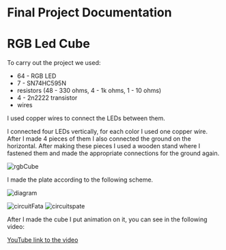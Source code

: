 # Final Project Documentation

<h1>RGB Led Cube </h1>


<p>To carry out the project we used:</p>
<ul>
  <li>64 - RGB LED</li>
  <li>7 - SN74HC595N</li>  
  <li>resistors (48 - 330 ohms, 4 - 1k ohms, 1 - 10 ohms)</li>
  <li>4 - 2n2222 transistor</li>
  <li>wires</li>
  
</ul>

<p>I used copper wires to connect the LEDs between them.</p>

<p>
I connected four LEDs vertically, for each color I used one copper wire. After I made 4 pieces of them I also connected the ground on the horizontal.
After making these pieces I used a wooden stand where I fastened them and made the appropriate connections for the ground again.</p>
  
![rgbCube](https://user-images.githubusercontent.com/57195730/75292163-57056c80-582c-11ea-97ac-ca1f38c520c1.jpeg)


<p>I made the plate according to the following scheme.</p>

![diagram](https://user-images.githubusercontent.com/57195730/75292819-a6986800-582d-11ea-86a0-1a8d594052ba.png)

![circuitFata](https://user-images.githubusercontent.com/57195730/75292346-a0ee5280-582c-11ea-802d-9d1aee5d404e.jpeg)
![circuitspate](https://user-images.githubusercontent.com/57195730/75292351-a21f7f80-582c-11ea-9809-4d0b99a5c64b.jpeg)

<p>After I made the cube I put animation on it, you can see in the following video:</p>

<a href="https://youtu.be/47HI307xw54">YouTube link to the video</a>
